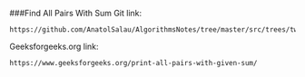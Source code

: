 ###Find All Pairs With Sum
Git link:   

    https://github.com/AnatolSalau/AlgorithmsNotes/tree/master/src/trees/two_pointers/find_all_pairs_with_sum

Geeksforgeeks.org link:

    https://www.geeksforgeeks.org/print-all-pairs-with-given-sum/

